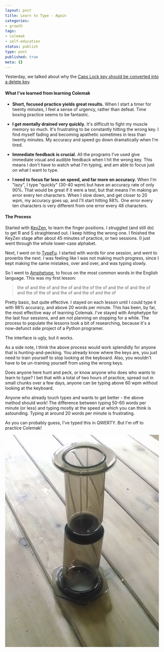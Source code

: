 ```yaml
---
layout: post
title: Learn to Type - Again
categories:
- growth
tags:
- colemak
- self-education
status: publish
type: post
published: true
meta: {}
---
```




Yesterday, we talked about why the 
[Caps Lock key should be converted into a delete key](/blog/2014/07/16/stop-yelling-on-the-internet-or-a-better-use-for-the-caps-lock-key).


#### What I've learned from learning Colemak


* **Short, focused practice yields great results.**
 When I start a timer for twenty minutes, I feel a sense of urgency, rather than defeat. Time boxing practice seems to be fantastic.


* **I get mentally drained very quickly.**
It's difficult to fight my muscle memory so much. It's frustrating to be constantly hitting the wrong key. I find myself fading and becoming apathetic sometimes in less than twenty minutes. My accuracy and speed go down dramatically when I'm tired.


* **Immediate feedback is crucial.**
All the programs I've used give immediate visual and audible feedback when I hit the wrong key. This means I don't have to watch what I'm typing, and am able to focus just on what I want to type.


* **I need to focus far less on speed, and far more on accuracy.**
 When I'm "lazy", I type "quickly" (30-40 wpm) but have an accuracy rate of only 90%. That would be great if it were a test, but that means I'm making an error every ten characters. When I slow down, and get closer to 20 wpm, my accuracy goes up, and I'll start hitting 98%. One error every ten characters is very different from one error every 48 characters.

#### The Process



Started with 
[KeyZen](http://first20hours.github.io/keyzen-colemak/), to learn the finger positions. I struggled (and still do) to get R and S straightened out. I keep hitting the wrong one. I finished the KeyZen stage after about 45 minutes of practice, or two sessions. (I just went through the whole lower-case alphabet.



Next, I went on to 
[TypeFu](http://type-fu.com/). I started with words for one session, and went to proverbs the next. I was feeling like I was not making much progress, since I kept making the same mistakes, over and over, and was typing slowly.



So I went to 
[Amphetype](https://code.google.com/p/amphetype/), to focus on the most common words in the English language. This was my first lesson:


>the of and the of and the of and the of the of and the of and the of and the of the of and the of and the of and the of



Pretty basic, but quite effective. I stayed on each lesson until I could type it with 98% accuracy, and above 20 words per minute. This has been, by far, the most effective way of learning Colemak. I've stayed with Amphetype for the last four sessions, and am not planning on stopping for a while. The process to populate the lessons took a bit of researching, because it's a now-defunct side project of a Python programer.



The interface is ugly, but it works.



As a side note, I think the above process would work splendidly for anyone that is hunting-and-pecking. You already know where the keys are, you just need to train yourself to stop looking at the keyboard. Also, you wouldn't have to be un-training yourself from using the wrong keys.



Does anyone here hunt and peck, or know anyone who does who wants to learn to type? I bet that with a total of two hours of practice, spread out in small chunks over a few days, anyone can be typing above 60 wpm without looking at the keyboard.



Anyone who already touch types and wants to get better - the above method should work! The difference between typing 50-60 words per minute (or less) and typing mostly at the speed at which you can think is astounding. Typing at around 20 words per minute is frustrating.



As you can probably guess, I've typed this in QWERTY. But I'm off to practice Colemak!



[![I got an AeroPress Coffee Press. Still learning to use it well, but I really like it.](/squarespace_images/static_556694eee4b0f4ca9cd56729_56035dbbe4b07ebf58d79d16_5586fe5ce4b0278244cea182_1434910441851_2014-07-10-14-31-56.jpg_)](http://static1.squarespace.com/static/556694eee4b0f4ca9cd56729/56035dbbe4b07ebf58d79d16/5586fe5ce4b0278244cea182/1434910441851/2014-07-10-14-31-56.jpg)
